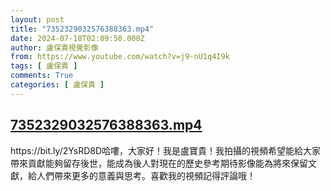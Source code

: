 ```yaml
---
layout: post
title: "7352329032576388363.mp4"
date: 2024-07-18T02:09:50.000Z
author: 盧保貴視覺影像
from: https://www.youtube.com/watch?v=j9-nU1q4I9k
tags: [ 盧保貴 ]
comments: True
categories: [ 盧保貴 ]
---
```

<!--1721268590000-->
[7352329032576388363.mp4](https://www.youtube.com/watch?v=j9-nU1q4I9k)
------

<div>
https://bit.ly/2YsRD8D哈嘍，大家好！我是盧寶貴！我拍攝的視頻希望能給大家帶來貢獻能夠留存後世，能成為後人對現在的歷史參考期待影像能為將來保留文獻，給人們帶來更多的意義與思考。喜歡我的視頻記得評論哦！
</div>

